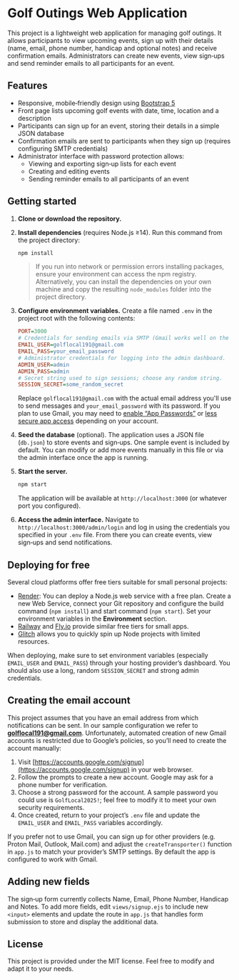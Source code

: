 # Golf Outings Web Application

This project is a lightweight web application for managing golf outings.  It allows participants to view upcoming events, sign up with their details (name, email, phone number, handicap and optional notes) and receive confirmation emails.  Administrators can create new events, view sign‑ups and send reminder emails to all participants for an event.

## Features

- Responsive, mobile‑friendly design using [Bootstrap 5](https://getbootstrap.com/)
- Front page lists upcoming golf events with date, time, location and a description
- Participants can sign up for an event, storing their details in a simple JSON database
- Confirmation emails are sent to participants when they sign up (requires configuring SMTP credentials)
- Administrator interface with password protection allows:
  - Viewing and exporting sign‑up lists for each event
  - Creating and editing events
  - Sending reminder emails to all participants of an event

## Getting started

1. **Clone or download the repository.**

2. **Install dependencies** (requires Node.js ≥14).  Run this command from the project directory:

   ```bash
   npm install
   ```

   > If you run into network or permission errors installing packages, ensure your environment can access the npm registry.  Alternatively, you can install the dependencies on your own machine and copy the resulting `node_modules` folder into the project directory.

3. **Configure environment variables.**  Create a file named `.env` in the project root with the following contents:

   ```ini
   PORT=3000
   # Credentials for sending emails via SMTP (Gmail works well on the free tier but you can use any provider).
   EMAIL_USER=golflocal191@gmail.com
   EMAIL_PASS=your_email_password
   # Administrator credentials for logging into the admin dashboard.
   ADMIN_USER=admin
   ADMIN_PASS=admin
   # Secret string used to sign sessions; choose any random string.
   SESSION_SECRET=some_random_secret
   ```

   Replace `golflocal191@gmail.com` with the actual email address you'll use to send messages and `your_email_password` with its password.  If you plan to use Gmail, you may need to [enable “App Passwords”](https://support.google.com/accounts/answer/185833) or [less secure app access](https://support.google.com/accounts/answer/6010255) depending on your account.

4. **Seed the database** (optional).  The application uses a JSON file (`db.json`) to store events and sign‑ups.  One sample event is included by default.  You can modify or add more events manually in this file or via the admin interface once the app is running.

5. **Start the server.**

   ```bash
   npm start
   ```

   The application will be available at `http://localhost:3000` (or whatever port you configured).

6. **Access the admin interface.**  Navigate to `http://localhost:3000/admin/login` and log in using the credentials you specified in your `.env` file.  From there you can create events, view sign‑ups and send notifications.

## Deploying for free

Several cloud platforms offer free tiers suitable for small personal projects:

- [Render](https://render.com/):  You can deploy a Node.js web service with a free plan.  Create a new Web Service, connect your Git repository and configure the build command (`npm install`) and start command (`npm start`).  Set your environment variables in the **Environment** section.
- [Railway](https://railway.app/) and [Fly.io](https://fly.io/) provide similar free tiers for small apps.
- [Glitch](https://glitch.com/) allows you to quickly spin up Node projects with limited resources.

When deploying, make sure to set environment variables (especially `EMAIL_USER` and `EMAIL_PASS`) through your hosting provider’s dashboard.  You should also use a long, random `SESSION_SECRET` and strong admin credentials.

## Creating the email account

This project assumes that you have an email address from which notifications can be sent.  In our sample configuration we refer to **golflocal191@gmail.com**.  Unfortunately, automated creation of new Gmail accounts is restricted due to Google’s policies, so you’ll need to create the account manually:

1. Visit [https://accounts.google.com/signup](https://accounts.google.com/signup) in your web browser.
2. Follow the prompts to create a new account.  Google may ask for a phone number for verification.
3. Choose a strong password for the account.  A sample password you could use is `GolfLocal2025!`; feel free to modify it to meet your own security requirements.
4. Once created, return to your project’s `.env` file and update the `EMAIL_USER` and `EMAIL_PASS` variables accordingly.

If you prefer not to use Gmail, you can sign up for other providers (e.g. Proton Mail, Outlook, Mail.com) and adjust the `createTransporter()` function in `app.js` to match your provider’s SMTP settings.  By default the app is configured to work with Gmail.

## Adding new fields

The sign‑up form currently collects Name, Email, Phone Number, Handicap and Notes.  To add more fields, edit `views/signup.ejs` to include new `<input>` elements and update the route in `app.js` that handles form submission to store and display the additional data.

## License

This project is provided under the MIT license.  Feel free to modify and adapt it to your needs.